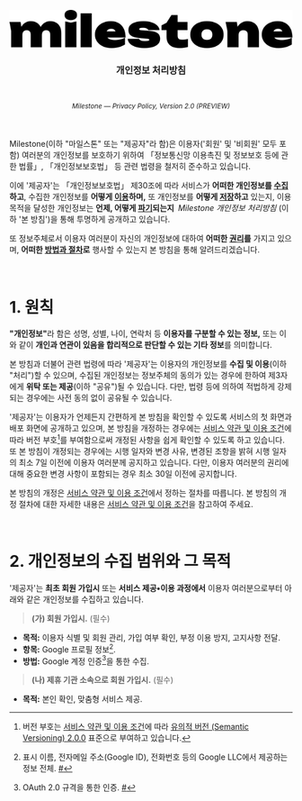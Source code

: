 <!--suppress HtmlDeprecatedAttribute -->
<div align="center">

![Milestone](/.github/assets/logo.svg)
<h3>개인정보 처리방침</h3>

<h1></h1>
<h6><sub>Milestone — Privacy Policy, Version 2.0 (PREVIEW)</sub></h6>
</div>


<br/>
Milestone(이하 "마일스톤" 또는 "제공자"라 함)은 이용자('회원' 및 '비회원' 모두 포함) 여러분의 개인정보를
보호하기 위하여 「정보통신망 이용촉진 및 정보보호 등에 관한 법률」, 「개인정보보호법」 등 관련 법령을 철저히
준수하고 있습니다.
<p></p>

이에 '제공자'는 「개인정보보호법」 제30조에 따라 서비스가 **어떠한 개인정보를 <ins>수집</ins>하고**,
수집한 개인정보를 **어떻게 <ins>이용</ins>하며,** 또 개인정보를 **어떻게 <ins>저장</ins>하고** 있는지,
이용목적을 달성한 개인정보는 **언제, 어떻게 <ins>파기</ins>되는지**&ensp;*Milestone 개인정보 처리방침*
(이하 '본 방침')을 통해 투명하게 공개하고 있습니다.
<p></p>

또 정보주체로서 이용자 여러분이 자신의 개인정보에 대하여 **어떠한 <ins>권리</ins>를** 가지고 있으며,
**어떠한 <ins>방법과 절차</ins>로** 행사할 수 있는지 본 방침을 통해 알려드리겠습니다.
<p></p>


<br/>
<h1>1. 원칙</h1>

<b>"개인정보"</b>라 함은 성명, 성별, 나이, 연락처 등 **이용자를 구분할 수 있는 정보,** 또는 이와 같이
**개인과 연관이 있음을 합리적으로 판단할 수 있는 기타 정보**를 의미합니다.
<p></p>

본 방침과 더불어 관련 법령에 따라 '제공자'는 이용자의 개인정보를 **수집 및 이용**(이하 "처리")할 수 있으며,
수집된 개인정보는 정보주체의 동의가 있는 경우에 한하여 제3자에게 **위탁 또는 제공**(이하 "공유")될 수 있습니다.
다만, 법령 등에 의하여 적법하게 강제되는 경우에는 사전 동의 없이 공유될 수 있습니다.
<p></p>

'제공자'는 이용자가 언제든지 간편하게 본 방침을 확인할 수 있도록 서비스의 첫 화면과 배포 화면에 공개하고
있으며, 본 방침을 개정하는 경우에는 [서비스 약관 및 이용 조건](./README.md)에 따라 버전 부호[^1의1]를
부여함으로써 개정된 사항을 쉽게 확인할 수 있도록 하고 있습니다. 또 본 방침이 개정되는 경우에는 시행 일자와 변경 사유,
변경된 조항을 밝혀 시행 일자의 최소 7일 이전에 이용자 여러분께 공지하고 있습니다. 다만, 이용자 여러분의 권리에 대해
중요한 변경 사항이 포함되는 경우 최소 30일 이전에 공지합니다.
<p></p>

본 방침의 개정은 [서비스 약관 및 이용 조건](./README.md)에서 정하는 절차를 따릅니다. 본 방침의 개정 절차에 대한
자세한 내용은 [서비스 약관 및 이용 조건](./README.md)을 참고하여 주세요.
<p></p>

[^1의1]: 버전 부호는 [서비스 약관 및 이용 조건](./README.md)에 따라
      [유의적 버전 (Semantic Versioning) 2.0.0](https://semver.org/lang/ko/) 표준으로 부여하고 있습니다.


<br/>
<h1>2. 개인정보의 수집 범위와 그 목적</h1>

'제공자'는 **최초 회원 가입시** 또는 **서비스 제공&bullet;이용 과정에서** 이용자 여러분으로부터 아래와 같은
개인정보를 수집하고 있습니다.
<p></p>

> **(가) 회원 가입시.** (필수)

- **목적:** 이용자 식별 및 회원 관리, 가입 여부 확인, 부정 이용 방지, 고지사항 전달.
- **항목:** Google 프로필 정보[^2의1].
- **방법:** Google 계정 인증[^2의2]을 통한 수집.

[^2의1]: 표시 이름, 전자메일 주소(Google ID), 전화번호 등의 Google LLC에서 제공하는 정보 전체.
      [#](https://developers.google.com/people/api/rest/v1/people)
[^2의2]: OAuth 2.0 규격을 통한 인증.
      [#](https://developers.google.com/identity/protocols/oauth2)

> **(나) 제휴 기관 소속으로 회원 가입시.** (필수)

- **목적:** 본인 확인, 맞춤형 서비스 제공.
